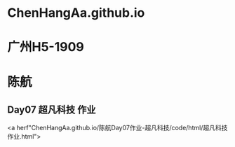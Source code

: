 # ChenHangAa.github.io
# 广州H5-1909 
# 陈航
## Day07 超凡科技 作业
<a herf"ChenHangAa.github.io/陈航Day07作业-超凡科技/code/html/超凡科技作业.html"></a>

